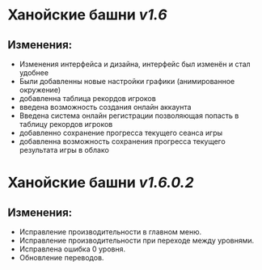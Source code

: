 # **Ханойские башни** *v1.6*

## Изменения:

- Изменения интерфейса и дизайна, интерфейс был изменён и стал удобнее
- Были добавленны новые настройки графики (анимированное окружение)
- добавленна таблица рекордов игроков
- введена возможность создания онлайн аккаунта
- Введена система онлайн регистрации позволяющая попасть в таблицу рекордов игроков
- добавленно сохранение прогресса текущего сеанса игры
- добавленна возможность сохранения прогресса текущего результата игры в облако

# **Ханойские башни** *v1.6.0.2*

## Изменения:
- Исправление производительности в главном меню.
- Исправление ​​производительности при переходе между уровнями.
- Исправлена ​​ошибка 0 уровня.
- Обновление переводов.


